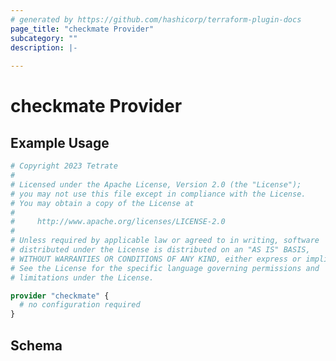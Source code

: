 ```yaml
---
# generated by https://github.com/hashicorp/terraform-plugin-docs
page_title: "checkmate Provider"
subcategory: ""
description: |-
  
---
```


# checkmate Provider



## Example Usage

```terraform
# Copyright 2023 Tetrate
#
# Licensed under the Apache License, Version 2.0 (the "License");
# you may not use this file except in compliance with the License.
# You may obtain a copy of the License at
#
#     http://www.apache.org/licenses/LICENSE-2.0
#
# Unless required by applicable law or agreed to in writing, software
# distributed under the License is distributed on an "AS IS" BASIS,
# WITHOUT WARRANTIES OR CONDITIONS OF ANY KIND, either express or implied.
# See the License for the specific language governing permissions and
# limitations under the License.

provider "checkmate" {
  # no configuration required
}
```

<!-- schema generated by tfplugindocs -->
## Schema

